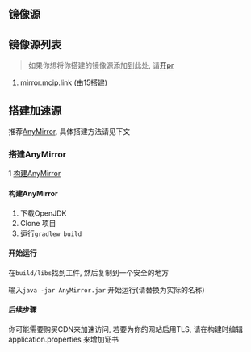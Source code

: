 ## 镜像源

## 镜像源列表

> 如果你想将你搭建的镜像源添加到此处, 请[开pr](/website/openpr)

1. mirror.mcip.link (由15搭建)

## 搭建加速源

推荐[AnyMirror](https://github.com/cubewhy/AnyMirror), 具体搭建方法请见下文

### 搭建AnyMirror

1 [构建AnyMirror](#构建anymirror)

#### 构建AnyMirror

1. 下载OpenJDK
2. Clone 项目
3. 运行`gradlew build`

#### 开始运行

在`build/libs`找到工件, 然后复制到一个安全的地方

输入`java -jar AnyMirror.jar` 开始运行(请替换为实际的名称)

#### 后续步骤

你可能需要购买CDN来加速访问, 若要为你的网站启用TLS, 请在构建时编辑 application.properties 来增加证书